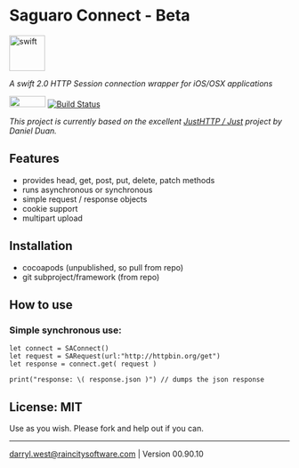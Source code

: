 # Saguaro Connect - Beta

<a href="https://developer.apple.com/swift/"><img src="http://raincitysoftware.com/swift-logo.png" alt="swift" width="64" height="64" border="0" /></a>

_A swift 2.0 HTTP Session connection wrapper for iOS/OSX applications_

<a href="https://developer.apple.com/swift/"><img src="http://raincitysoftware.com/swift2-badge.png" alt="" width="65" height="20" border="0" /></a>
[![Build Status](https://travis-ci.org/darrylwest/saguaro-connect.svg?branch=master)](https://travis-ci.org/darrylwest/saguaro-connect)

_This project is currently based on the excellent <a href="https://github.com/JustHTTP/Just">JustHTTP / Just</a> project by Daniel Duan._

## Features

* provides head, get, post, put, delete, patch methods
* runs asynchronous or synchronous
* simple request / response objects
* cookie support
* multipart upload

## Installation

* cocoapods (unpublished, so pull from repo)
* git subproject/framework (from repo)

## How to use

### Simple synchronous use:
```
let connect = SAConnect()
let request = SARequest(url:"http://httpbin.org/get")
let response = connect.get( request )

print("response: \( response.json )") // dumps the json response
```

## License: MIT

Use as you wish.  Please fork and help out if you can.

- - -
darryl.west@raincitysoftware.com | Version 00.90.10
